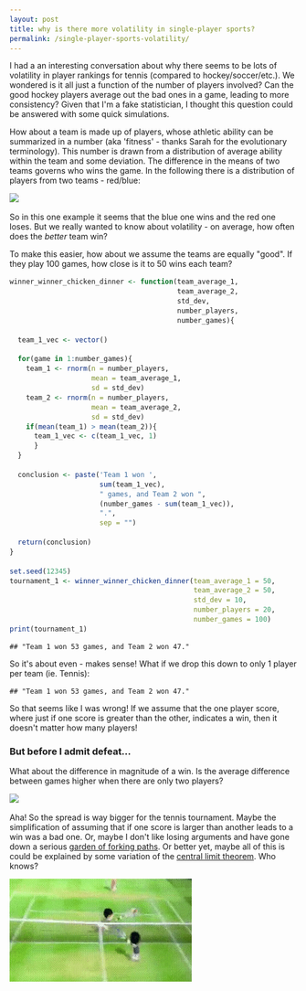 ```yaml
---
layout: post
title: why is there more volatility in single-player sports?
permalink: /single-player-sports-volatility/
---
```


I had a an interesting conversation about why there seems to be lots of volatility in player rankings for tennis (compared to hockey/soccer/etc.). We wondered is it all just a function of the number of players involved? Can the good hockey players average out the bad ones in a game, leading to more consistency? Given that I'm a fake statistician, I thought this question could be answered with some quick simulations.

How about a team is made up of players, whose athletic ability can be summarized in a number (aka 'fitness' - thanks Sarah for the evolutionary terminology). This number is drawn from a distribution of average ability within the team and some deviation. The difference in the means of two teams governs who wins the game. In the following there is a distribution of players from two teams - red/blue:

![](2017-10-07-single-player-sports-volatility_files/images/unnamed-chunk-1-1.png)

So in this one example it seems that the blue one wins and the red one loses. But we really wanted to know about volatility - on average, how often does the *better* team win?

To make this easier, how about we assume the teams are equally "good". If they play 100 games, how close is it to 50 wins each team?

``` r
winner_winner_chicken_dinner <- function(team_average_1,
                                         team_average_2,
                                         std_dev,
                                         number_players,
                                         number_games){
  
  team_1_vec <- vector()

  for(game in 1:number_games){
    team_1 <- rnorm(n = number_players, 
                    mean = team_average_1, 
                    sd = std_dev)
    team_2 <- rnorm(n = number_players, 
                    mean = team_average_2, 
                    sd = std_dev)
    if(mean(team_1) > mean(team_2)){
      team_1_vec <- c(team_1_vec, 1)
      } 
  }
  
  conclusion <- paste('Team 1 won ', 
                      sum(team_1_vec), 
                      " games, and Team 2 won ",
                      (number_games - sum(team_1_vec)),
                      ".", 
                      sep = "")
  
  return(conclusion)
}

set.seed(12345)
tournament_1 <- winner_winner_chicken_dinner(team_average_1 = 50, 
                                             team_average_2 = 50, 
                                             std_dev = 10, 
                                             number_players = 20, 
                                             number_games = 100)
print(tournament_1)
```

    ## "Team 1 won 53 games, and Team 2 won 47."

So it's about even - makes sense! What if we drop this down to only 1 player per team (ie. Tennis):

    ## "Team 1 won 53 games, and Team 2 won 47."

So that seems like I was wrong! If we assume that the one player score, where just if one score is greater than the other, indicates a win, then it doesn't matter how many players!

### But before I admit defeat...

What about the difference in magnitude of a win. Is the average difference between games higher when there are only two players?

![](2017-10-07-single-player-sports-volatility_files/images/unnamed-chunk-4-1.png)

Aha! So the spread is way bigger for the tennis tournament. Maybe the simplification of assuming that if one score is larger than another leads to a win was a bad one. Or, maybe I don't like losing arguments and have gone down a serious [garden of forking paths](https://www.google.ca/url?sa=t&rct=j&q=&esrc=s&source=web&cd=5&cad=rja&uact=8&ved=0ahUKEwigkMXl8N_WAhVp7IMKHRq5B4oQFghEMAQ&url=http%3A%2F%2Fwww.stat.columbia.edu%2F~gelman%2Fresearch%2Funpublished%2Fp_hacking.pdf&usg=AOvVaw2yEx0yUehouqzqgpoRKtTO). Or better yet, maybe all of this is could be explained by some variation of the [central limit theorem](https://en.wikipedia.org/wiki/Central_limit_theorem). Who knows?

![tennis gif](/images/tennis.gif)
